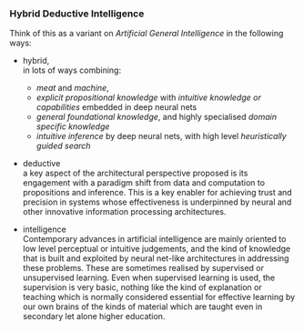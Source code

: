
### Hybrid Deductive Intelligence

Think of this as a variant on _Artificial General Intelligence_ in the following ways:

- hybrid,  
  in lots of ways combining:  
    - _meat_ and _machine_,
    - _explicit propositional knowledge_ with _intuitive knowledge or capabilities_ embedded in deep neural nets
    - _general foundational knowledge_, and highly specialised _domain specific knowledge_
    - _intuitive inference_ by deep neural nets, with high level _heuristically guided search_

- deductive  
  a key aspect of the architectural perspective proposed is its engagement with a paradigm shift from data and computation to propositions and inference.  This is a key enabler for achieving trust and precision in systems whose effectiveness is underpinned by neural and other innovative information processing architectures. 

- intelligence  
  Contemporary advances in artificial intelligence are mainly oriented to low level perceptual or intuitive judgements, and the kind of knowledge that is built and exploited by neural net-like architectures in addressing these problems.
  These are sometimes realised by supervised or unsupervised learning.
  Even when supervised learning is used, the supervision is very basic, nothing like the kind of explanation or teaching which is normally considered essential for effective learning by our own brains of the kinds of material which are taught even in secondary let alone higher education.







 